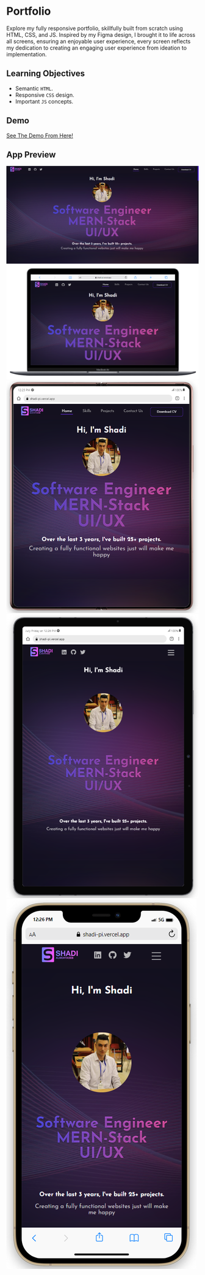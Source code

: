 # Portfolio

Explore my fully responsive portfolio, skillfully built from scratch using HTML, CSS, and JS. Inspired by my Figma design, I brought it to life across all screens, ensuring an enjoyable user experience,
every screen reflects my dedication to creating an engaging user experience from ideation to implementation.

## Learning Objectives

- Semantic `HTML`.
- Responsive `CSS` design.
- Important `JS` concepts.

## Demo

[See The Demo From Here!
](https://shadi-pi.vercel.app/)

## App Preview

![](./images/preview/p1.png)
![](./images/preview/p2.png)
![](./images/preview/p3.png)
![](./images/preview/p4.png)
![](./images/preview/p5.png)
